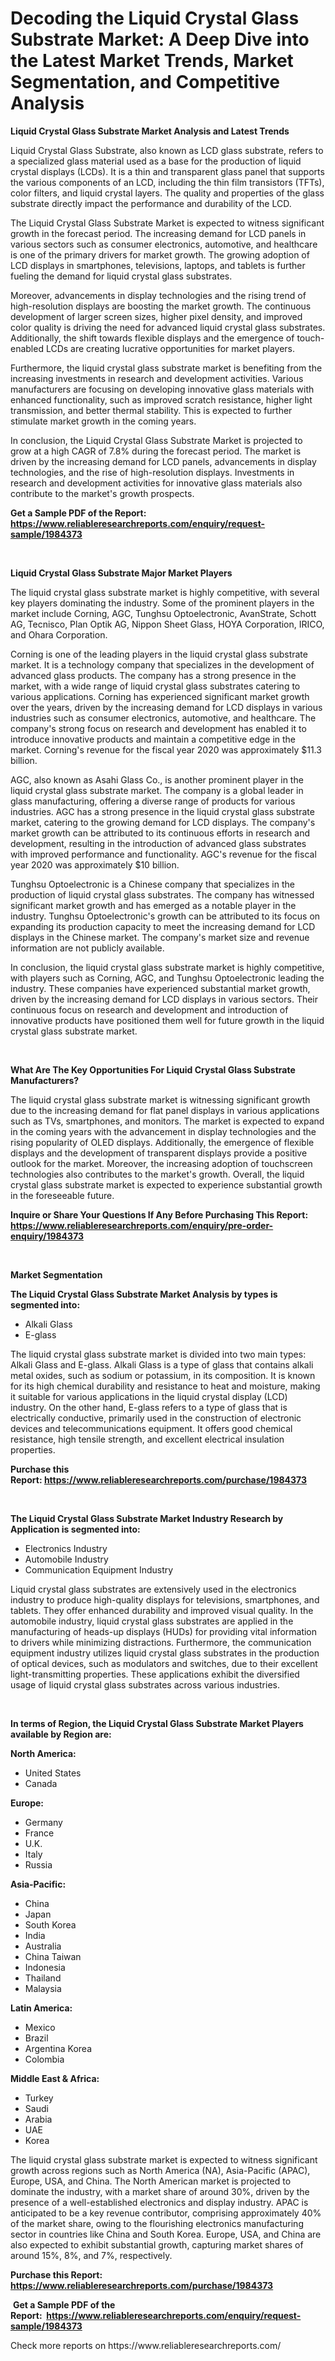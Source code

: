 <p><h1>Decoding the Liquid Crystal Glass Substrate Market: A Deep Dive into the Latest Market Trends, Market Segmentation, and Competitive Analysis</h1></p><p><strong>Liquid Crystal Glass Substrate Market Analysis and Latest Trends</strong></p>
<p><p>Liquid Crystal Glass Substrate, also known as LCD glass substrate, refers to a specialized glass material used as a base for the production of liquid crystal displays (LCDs). It is a thin and transparent glass panel that supports the various components of an LCD, including the thin film transistors (TFTs), color filters, and liquid crystal layers. The quality and properties of the glass substrate directly impact the performance and durability of the LCD.</p><p>The Liquid Crystal Glass Substrate Market is expected to witness significant growth in the forecast period. The increasing demand for LCD panels in various sectors such as consumer electronics, automotive, and healthcare is one of the primary drivers for market growth. The growing adoption of LCD displays in smartphones, televisions, laptops, and tablets is further fueling the demand for liquid crystal glass substrates.</p><p>Moreover, advancements in display technologies and the rising trend of high-resolution displays are boosting the market growth. The continuous development of larger screen sizes, higher pixel density, and improved color quality is driving the need for advanced liquid crystal glass substrates. Additionally, the shift towards flexible displays and the emergence of touch-enabled LCDs are creating lucrative opportunities for market players.</p><p>Furthermore, the liquid crystal glass substrate market is benefiting from the increasing investments in research and development activities. Various manufacturers are focusing on developing innovative glass materials with enhanced functionality, such as improved scratch resistance, higher light transmission, and better thermal stability. This is expected to further stimulate market growth in the coming years.</p><p>In conclusion, the Liquid Crystal Glass Substrate Market is projected to grow at a high CAGR of 7.8% during the forecast period. The market is driven by the increasing demand for LCD panels, advancements in display technologies, and the rise of high-resolution displays. Investments in research and development activities for innovative glass materials also contribute to the market's growth prospects.</p></p>
<p><strong>Get a Sample PDF of the Report:&nbsp; <a href="https://www.reliableresearchreports.com/enquiry/request-sample/1984373">https://www.reliableresearchreports.com/enquiry/request-sample/1984373</a></strong></p>
<p>&nbsp;</p>
<p><strong>Liquid Crystal Glass Substrate Major Market Players</strong></p>
<p><p>The liquid crystal glass substrate market is highly competitive, with several key players dominating the industry. Some of the prominent players in the market include Corning, AGC, Tunghsu Optoelectronic, AvanStrate, Schott AG, Tecnisco, Plan Optik AG, Nippon Sheet Glass, HOYA Corporation, IRICO, and Ohara Corporation.</p><p>Corning is one of the leading players in the liquid crystal glass substrate market. It is a technology company that specializes in the development of advanced glass products. The company has a strong presence in the market, with a wide range of liquid crystal glass substrates catering to various applications. Corning has experienced significant market growth over the years, driven by the increasing demand for LCD displays in various industries such as consumer electronics, automotive, and healthcare. The company's strong focus on research and development has enabled it to introduce innovative products and maintain a competitive edge in the market. Corning's revenue for the fiscal year 2020 was approximately $11.3 billion.</p><p>AGC, also known as Asahi Glass Co., is another prominent player in the liquid crystal glass substrate market. The company is a global leader in glass manufacturing, offering a diverse range of products for various industries. AGC has a strong presence in the liquid crystal glass substrate market, catering to the growing demand for LCD displays. The company's market growth can be attributed to its continuous efforts in research and development, resulting in the introduction of advanced glass substrates with improved performance and functionality. AGC's revenue for the fiscal year 2020 was approximately $10 billion.</p><p>Tunghsu Optoelectronic is a Chinese company that specializes in the production of liquid crystal glass substrates. The company has witnessed significant market growth and has emerged as a notable player in the industry. Tunghsu Optoelectronic's growth can be attributed to its focus on expanding its production capacity to meet the increasing demand for LCD displays in the Chinese market. The company's market size and revenue information are not publicly available.</p><p>In conclusion, the liquid crystal glass substrate market is highly competitive, with players such as Corning, AGC, and Tunghsu Optoelectronic leading the industry. These companies have experienced substantial market growth, driven by the increasing demand for LCD displays in various sectors. Their continuous focus on research and development and introduction of innovative products have positioned them well for future growth in the liquid crystal glass substrate market.</p></p>
<p>&nbsp;</p>
<p><strong>What Are The Key Opportunities For Liquid Crystal Glass Substrate Manufacturers?</strong></p>
<p><p>The liquid crystal glass substrate market is witnessing significant growth due to the increasing demand for flat panel displays in various applications such as TVs, smartphones, and monitors. The market is expected to expand in the coming years with the advancement in display technologies and the rising popularity of OLED displays. Additionally, the emergence of flexible displays and the development of transparent displays provide a positive outlook for the market. Moreover, the increasing adoption of touchscreen technologies also contributes to the market's growth. Overall, the liquid crystal glass substrate market is expected to experience substantial growth in the foreseeable future.</p></p>
<p><strong>Inquire or Share Your Questions If Any Before Purchasing This Report: <a href="https://www.reliableresearchreports.com/enquiry/pre-order-enquiry/1984373">https://www.reliableresearchreports.com/enquiry/pre-order-enquiry/1984373</a></strong></p>
<p>&nbsp;</p>
<p><strong>Market Segmentation</strong></p>
<p><strong>The Liquid Crystal Glass Substrate Market Analysis by types is segmented into:</strong></p>
<p><ul><li>Alkali Glass</li><li>E-glass</li></ul></p>
<p><p>The liquid crystal glass substrate market is divided into two main types: Alkali Glass and E-glass. Alkali Glass is a type of glass that contains alkali metal oxides, such as sodium or potassium, in its composition. It is known for its high chemical durability and resistance to heat and moisture, making it suitable for various applications in the liquid crystal display (LCD) industry. On the other hand, E-glass refers to a type of glass that is electrically conductive, primarily used in the construction of electronic devices and telecommunications equipment. It offers good chemical resistance, high tensile strength, and excellent electrical insulation properties.</p></p>
<p><strong>Purchase this Report:&nbsp;<a href="https://www.reliableresearchreports.com/purchase/1984373">https://www.reliableresearchreports.com/purchase/1984373</a></strong></p>
<p>&nbsp;</p>
<p><strong>The Liquid Crystal Glass Substrate Market Industry Research by Application is segmented into:</strong></p>
<p><ul><li>Electronics Industry</li><li>Automobile Industry</li><li>Communication Equipment Industry</li></ul></p>
<p><p>Liquid crystal glass substrates are extensively used in the electronics industry to produce high-quality displays for televisions, smartphones, and tablets. They offer enhanced durability and improved visual quality. In the automobile industry, liquid crystal glass substrates are applied in the manufacturing of heads-up displays (HUDs) for providing vital information to drivers while minimizing distractions. Furthermore, the communication equipment industry utilizes liquid crystal glass substrates in the production of optical devices, such as modulators and switches, due to their excellent light-transmitting properties. These applications exhibit the diversified usage of liquid crystal glass substrates across various industries.</p></p>
<p>&nbsp;</p>
<p><strong>In terms of Region, the Liquid Crystal Glass Substrate Market Players available by Region are:</strong></p>
<p>
    <p> <strong> North America: </strong>
        <ul>
            <li>United States</li>
            <li>Canada</li>
        </ul>
        </p> 
    <p> <strong> Europe: </strong>
        <ul>
            <li>Germany</li>
            <li>France</li>
            <li>U.K.</li>
            <li>Italy</li>
            <li>Russia</li>
        </ul>
        </p> 
    <p> <strong> Asia-Pacific: </strong>
        <ul>
            <li>China</li>
            <li>Japan</li>
            <li>South Korea</li>
            <li>India</li>
            <li>Australia</li>
            <li>China Taiwan</li>
            <li>Indonesia</li>
            <li>Thailand</li>
            <li>Malaysia</li>
        </ul>
        </p> 
    <p> <strong> Latin America: </strong>
        <ul>
            <li>Mexico</li>
            <li>Brazil</li>
            <li>Argentina Korea</li>
            <li>Colombia</li>
        </ul>
        </p> 
    <p> <strong> Middle East & Africa: </strong>
        <ul>
            <li>Turkey</li>
            <li>Saudi</li>
            <li>Arabia</li>
            <li>UAE</li>
            <li>Korea</li>
        </ul>
    </p>
    </p>
<p><p>The liquid crystal glass substrate market is expected to witness significant growth across regions such as North America (NA), Asia-Pacific (APAC), Europe, USA, and China. The North American market is projected to dominate the industry, with a market share of around 30%, driven by the presence of a well-established electronics and display industry. APAC is anticipated to be a key revenue contributor, comprising approximately 40% of the market share, owing to the flourishing electronics manufacturing sector in countries like China and South Korea. Europe, USA, and China are also expected to exhibit substantial growth, capturing market shares of around 15%, 8%, and 7%, respectively.</p></p>
<p><strong>Purchase this Report: <a href="https://www.reliableresearchreports.com/purchase/1984373">https://www.reliableresearchreports.com/purchase/1984373</a></strong></p>
<p>&nbsp;<strong>Get a Sample PDF of the Report:&nbsp;&nbsp;<a href="https://www.reliableresearchreports.com/enquiry/request-sample/1984373">https://www.reliableresearchreports.com/enquiry/request-sample/1984373</a></strong></p>
<p><strong></strong></p>
<p>Check more reports on https://www.reliableresearchreports.com/</p>